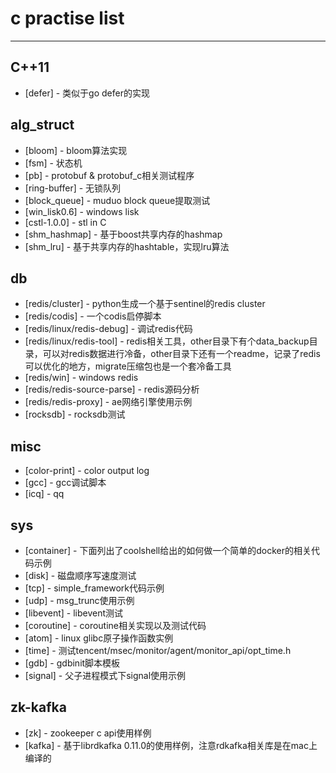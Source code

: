 # c practise list #

---

## C++11
* [defer] - 类似于go defer的实现

## alg_struct
* [bloom] - bloom算法实现
* [fsm] - 状态机
* [pb] - protobuf & protobuf_c相关测试程序
* [ring-buffer] - 无锁队列
* [block_queue] - muduo block queue提取测试
* [win_lisk0.6] - windows lisk
* [cstl-1.0.0] - stl in C
* [shm_hashmap] - 基于boost共享内存的hashmap
* [shm_lru] - 基于共享内存的hashtable，实现lru算法

## db
* [redis/cluster] - python生成一个基于sentinel的redis cluster
* [redis/codis] - 一个codis启停脚本
* [redis/linux/redis-debug] - 调试redis代码
* [redis/linux/redis-tool] - redis相关工具，other目录下有个data_backup目录，可以对redis数据进行冷备，other目录下还有一个readme，记录了redis可以优化的地方，migrate压缩包也是一个套冷备工具
* [redis/win] - windows redis
* [redis/redis-source-parse] - redis源码分析
* [redis/redis-proxy] - ae网络引擎使用示例
* [rocksdb] - rocksdb测试

## misc
* [color-print] - color output log
* [gcc] - gcc调试脚本
* [icq] - qq

## sys
* [container] - 下面列出了coolshell给出的如何做一个简单的docker的相关代码示例
* [disk] - 磁盘顺序写速度测试
* [tcp] - simple_framework代码示例
* [udp] - msg_trunc使用示例
* [libevent] - libevent测试
* [coroutine] - coroutine相关实现以及测试代码
* [atom] - linux glibc原子操作函数实例
* [time] - 测试tencent/msec/monitor/agent/monitor_api/opt_time.h
* [gdb] - gdbinit脚本模板
* [signal] - 父子进程模式下signal使用示例

## zk-kafka
* [zk] - zookeeper c api使用样例
* [kafka] - 基于librdkafka 0.11.0的使用样例，注意rdkafka相关库是在mac上编译的